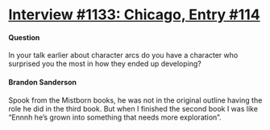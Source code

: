 # [Interview #1133: Chicago, Entry #114](https://www.theoryland.com/intvmain.php?i=1133#114)

#### Question

In your talk earlier about character arcs do you have a character who surprised you the most in how they ended up developing?

#### Brandon Sanderson

Spook from the Mistborn books, he was not in the original outline having the role he did in the third book. But when I finished the second book I was like “Ennnh he’s grown into something that needs more exploration”.

